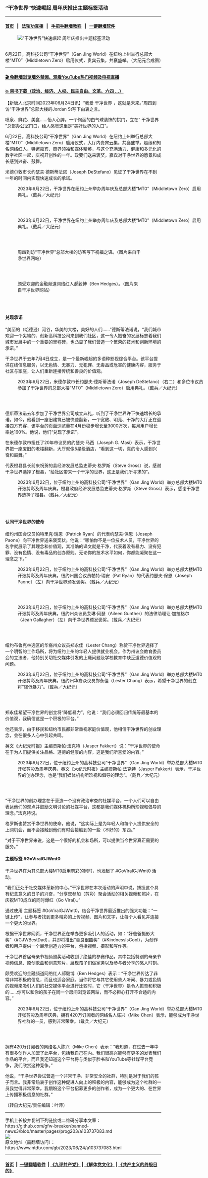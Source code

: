 ### “干净世界”快速崛起 周年庆推出主题标签活动
------------------------

#### [首页](https://github.com/gfw-breaker/banned-news3/blob/master/README.md) &nbsp;&nbsp;|&nbsp;&nbsp; [法轮功真相](https://github.com/begood0513/basic/blob/master/README.md)  &nbsp;&nbsp;|&nbsp;&nbsp; [手把手翻墙教程](https://github.com/gfw-breaker/guides/wiki)  &nbsp;&nbsp;|&nbsp;&nbsp; [一键翻墙软件](https://github.com/gfw-breaker/nogfw/blob/master/README.md)  



<div><div class="featured_image">
 <figure>
  <img alt="“干净世界”快速崛起 周年庆推出主题标签活动" src="https://i.ntdtv.com/assets/uploads/2023/06/id103737384-Gan-Jing-World-opening-2-crop-800x450.jpg"/>
 </figure><br/>
 <span class="caption">
  6月22日，高科技公司“干净世界”（Gan Jing World）在纽约上州举行总部大楼“MT0”（Middletown Zero）启用仪式，贵宾云集，共襄盛举。（大纪元合成图）
 </span>
</div>
</div><hr/>

#### [ 🎬  免翻墙浏览墙外禁闻、观看YouTube热门视频及电视直播](https://github.com/gfw-breaker/HelloWorld)

#### [ 💥  禁书下载（政治、经济、人权、民主自由、文革、六四 ...）](https://github.com/gfw-breaker/books/blob/master/README.md)

<div><div class="post_content" itemprop="articleBody">
 <p>
  【新唐人北京时间2023年06月24日讯】“我爱
  <ok href="https://www.ntdtv.com/gb/干净世界.htm">
   干净世界
  </ok>
  ，这就是未来。”周四到访“干净世界”总部大楼的Jordan St写下由衷之言。
 </p>
 <p>
  喷泉、鲜花、美食……怡人心脾，一个绚丽的由气球装饰的拱门，立在“
  <ok href="https://www.ntdtv.com/gb/干净世界.htm">
   干净世界
  </ok>
  ”总部办公室门口，给人感觉这里是“美好世界的入口”。
 </p>
 <p>
  6月22日，高科技公司“干净世界”（Gan Jing World）在纽约上州举行总部大楼“MT0”（Middletown Zero）启用仪式，大厅内贵宾云集，共襄盛举。超级和知名网络红人、特邀嘉宾、商界领袖和媒体精英，与这个充满活力、健康和多元化的数字社区一起，庆祝开创性的一年。政要们送来褒奖，嘉宾对干净世界的愿景和成长感到兴奋、鼓舞。
 </p>
 <p>
  米德尔敦市长约瑟夫‧德斯蒂法诺（Joseph DeStefano）见证了干净世界在不到一年的时间内实现快速成长的承诺。
 </p>
 <figure class="wp-caption aligncenter" id="attachment_103737385" style="width: 600px">
  <img alt="" class="size-medium wp-image-103737385" src="https://i.ntdtv.com/assets/uploads/2023/06/id103737385-001-600x400.jpg">
   <br/><figcaption class="wp-caption-text">
    2023年6月22日，干净世界在纽约上州举办周年庆及总部大楼“MT0”（Middletown Zero）启用典礼。（戴兵／大纪元）
   </figcaption><br/>
  </img>
 </figure><br/>
 <figure class="wp-caption aligncenter" id="attachment_103737386" style="width: 600px">
  <img alt="" class="size-medium wp-image-103737386" src="https://i.ntdtv.com/assets/uploads/2023/06/id103737386-002-600x400.jpg">
   <br/><figcaption class="wp-caption-text">
    2023年6月22日，干净世界在纽约上州举办周年庆及总部大楼“MT0”（Middletown Zero）启用典礼。（戴兵／大纪元）
   </figcaption><br/>
  </img>
 </figure><br/>
 <figure class="wp-caption aligncenter" id="attachment_103737389" style="width: 400px">
  <img alt="" class="size-full wp-image-103737389" src="https://i.ntdtv.com/assets/uploads/2023/06/id103737389-0031.jpg"/>
  <br/><figcaption class="wp-caption-text">
   周四到访“干净世界”总部大楼的访客写下祝福之语。（图片来自干净世界网站）
  </figcaption><br/>
 </figure><br/>
 <figure class="wp-caption aligncenter" id="attachment_103737390" style="width: 400px">
  <img alt="" class="size-full wp-image-103737390" src="https://i.ntdtv.com/assets/uploads/2023/06/id103737390-0041.jpg"/>
  <br/><figcaption class="wp-caption-text">
   颇受欢迎的金融频道网络红人郝毅博（Ben Hedges）。（图片来自干净世界网站）
  </figcaption><br/>
 </figure><br/>
 <h4>
  兑现承诺
 </h4>
 <p>
  “美丽的（哈德逊）河谷，华美的大楼，美好的人们……”德斯蒂法诺说，“我们城市欢迎一个尖端的、创新高科技公司来到我们社区，这一令人振奋的发展标志着我们城市发展中的一个重要的里程碑，也凸显了我们营造一个繁荣的技术和创新环境的承诺。”
 </p>
 <p>
  干净世界于去年7月4日成立，是一个最新崛起的多语种影视综合平台。该平台提供在线信息服务，以无色情、无暴力、无犯罪、无毒品或危害的健康内容，服务于社区与家庭，让人们重新连接传统和善良的价值观。
 </p>
 <figure class="wp-caption aligncenter" id="attachment_103737391" style="width: 600px">
  <img alt="" class="size-medium wp-image-103737391" src="https://i.ntdtv.com/assets/uploads/2023/06/id103737391-005-600x400.jpg"/>
  <br/><figcaption class="wp-caption-text">
   2023年6月22日，米德尔敦市长约瑟夫‧德斯蒂法诺（Joseph DeStefano）（右二）和多位市议员参加了干净世界的总部大楼“MT0”（Middletown Zero）启用典礼。（戴兵／大纪元）
  </figcaption><br/>
 </figure><br/>
 <p>
  德斯蒂法诺去年参加了干净世界公司成立典礼，听到了干净世界许下快速增长的承诺。如今，他看到一座旧建筑已被快速翻新，一个宽敞、明亮、干净的大厅正在迎接四方宾客，该平台的页面浏览量在4月份稳步增长至3000万次，每月用户增长率达160%。他说，他们“兑现了承诺”。
 </p>
 <p>
  在米德尔敦市担任了20年市议员的约瑟夫‧马西（Joseph G. Masi）表示，干净世界把一座废旧的老楼翻新，大厅就像5星级酒店，“看到这一切，真的令人感到兴奋和鼓舞。”
 </p>
 <p>
  代表橙县县长前来祝贺的县经济发展总监史蒂夫‧格罗斯（Steve Gross）说，感谢干净世界选择了橙县，“给社区带来一个干净的世界，这正是我们所寻求的”。
 </p>
 <figure class="wp-caption aligncenter" id="attachment_103737392" style="width: 600px">
  <img alt="" class="size-medium wp-image-103737392" src="https://i.ntdtv.com/assets/uploads/2023/06/id103737392-01-600x400.jpg"/>
  <br/><figcaption class="wp-caption-text">
   2023年6月22日，位于纽约上州的高科技公司“干净世界”（Gan Jing World）举办总部大楼MT0开张剪彩及周年庆典，橙县政府经济发展总监史蒂夫‧格罗斯（Steve Gross）表示，感谢干净世界选择了橙县。（戴兵／大纪元）
  </figcaption><br/>
 </figure><br/>
 <h4>
  认同干净世界的使命
 </h4>
 <p>
  纽约州国会议员帕特里克‧瑞恩（Patrick Ryan）的代表约瑟夫‧保恩（Joseph Paone）向干净世界送来褒奖状。他说：“哪怕你不是一位技术人员，干净世界的名字就展示了其理念和价值观，其准确的译文就是干净，代表着没有暴力、没有犯罪、没有色情、没有毒品的创办原则。无论你的技术水平如何，你都能凝聚在这一理念之下。”
 </p>
 <figure class="wp-caption aligncenter" id="attachment_103737393" style="width: 600px">
  <img alt="" class="size-medium wp-image-103737393" src="https://i.ntdtv.com/assets/uploads/2023/06/id103737393-02-600x400.jpg"/>
  <br/><figcaption class="wp-caption-text">
   2023年6月22日，位于纽约上州的高科技公司“干净世界”（Gan Jing World）举办总部大楼MT0开张剪彩及周年庆典，纽约州国会议员帕特‧瑞安（Pat Ryan）的代表约瑟夫‧保恩（Joseph Paone）（左）向干净世界颁发褒奖。（戴兵／大纪元）
  </figcaption><br/>
 </figure><br/>
 <figure class="wp-caption aligncenter" id="attachment_103737394" style="width: 600px">
  <img alt="" class="size-medium wp-image-103737394" src="https://i.ntdtv.com/assets/uploads/2023/06/id103737394-04-600x400.jpg"/>
  <br/><figcaption class="wp-caption-text">
   2023年6月22日，位于纽约上州的高科技公司“干净世界”（Gan Jing World）举办总部大楼MT0开张剪彩及周年庆典，纽约州众议员艾琳‧冈瑟（Aileen Gunther）的法律助理让‧加拉格尔（Jean Gallagher）（左）向干净世界颁发褒奖。（戴兵／大纪元）
  </figcaption><br/>
 </figure><br/>
 <p>
  纽约布鲁克林选区的华裔州众议员郑永佳（Lester Chang）称赞干净世界选择了一个明智的工作场所，将为纽约上州的年轻人提供就业机会。作为州议会教育委员会的立法者，他特别关切社交媒体引发的上瘾问题及学校教育中缺乏道德价值观的问题。
 </p>
 <figure class="wp-caption aligncenter" id="attachment_103737395" style="width: 600px">
  <img alt="" class="size-medium wp-image-103737395" src="https://i.ntdtv.com/assets/uploads/2023/06/id103737395-06-600x400.jpg"/>
  <br/><figcaption class="wp-caption-text">
   2023年6月22日，位于纽约上州的高科技公司“干净世界”（Gan Jing World）举办总部大楼MT0开张剪彩及周年庆典，纽约州华裔众议员郑永佳（Lester Chang）表示，希望干净世界的创立将“降低暴力”。（戴兵／大纪元）
  </figcaption><br/>
 </figure><br/>
 <p>
  郑永佳希望干净世界的创立将“降低暴力”。他说：“我们必须回归传统等最基本的价值观，我确信这是一个积极的平台。”
 </p>
 <p>
  他还表示，由于移民和纽约市民都非常重视家庭价值观，他相信干净世界的创业理念，会在很多人心中引起共鸣。
 </p>
 <p>
  英文《大纪元时报》主编贾斯帕‧法克特（Jasper Fakkert）说：“干净世界的使命在于为人们提供关注品格、道德的健康的内容，这是我们所喜爱的内容。”
 </p>
 <figure class="wp-caption aligncenter" id="attachment_103737396" style="width: 600px">
  <img alt="" class="size-medium wp-image-103737396" src="https://i.ntdtv.com/assets/uploads/2023/06/id103737396-07-600x400.jpg"/>
  <br/><figcaption class="wp-caption-text">
   2023年6月22日，位于纽约上州的高科技公司“干净世界”（Gan Jing World）举办总部大楼MT0开张剪彩及周年庆典，英文《大纪元时报》主编贾斯帕‧法克特（Jasper Fakkert）表示，干净世界的创办理念，也是“我们媒体机构所珍视和倡导的理念”。（戴兵／大纪元）
  </figcaption><br/>
 </figure><br/>
 <p>
  “干净世界的创办理念在于营造一个没有政治审查的社媒平台，一个人们可以自由表达他们的观点并鼓励文明讨论的社媒平台，这都是我们媒体机构所珍视和倡导的理念。”法克特说。
 </p>
 <p>
  格罗斯也赞赏干净世界的使命，他说，“这实际上是为年轻人和每个人提供安全的上网机会，而不会接触到他们有时会接触到的一些（不好的）东西。”
 </p>
 <p>
  “对于干净世界来说，这是一个很好的机会和场所，可以提供当今世界真正需要的服务。”
 </p>
 <h4>
  <ok href="https://www.ntdtv.com/gb/主题标签.htm">
   主题标签
  </ok>
  <ok href="https://www.ntdtv.com/gb/goviralgjwmt0.htm">
   #GoViralGJWmt0
  </ok>
 </h4>
 <p>
  干净世界在为其总部大楼MT0启用剪彩的同时，也发起了
  <ok href="https://www.ntdtv.com/gb/goviralgjwmt0.htm">
   #GoViralGJWmt0
  </ok>
  活动。
 </p>
 <p>
  “我们正处于社交媒体革新的中心。”干净世界在本次活动的声明中说，捕捉这个具有纪念意义的日子的兴奋，“分享您参加（剪彩）聚会活动的相关视频和照片，在庆祝MT0成立的同时爆红（Go Viral）。”
 </p>
 <p>
  通过使用
  <ok href="https://www.ntdtv.com/gb/主题标签.htm">
   主题标签
  </ok>
  #GoViralGJWmt0，结合干净世界最近推出的强大功能：“一键上传”，让参与者找到更多精彩的上传视频、图片和文字，让每个人看见并连接一个更大的世界。
 </p>
 <p>
  根据干净世界网页，干净世界正在举办更多吸引人的活动，如：“好爸爸摄影大奖”（#GJWBestDad），并即将推出“善良很酷奖”（#KindnessIsCool），为创作者和用户提供一个展示创造力的平台，包括视频、摄影和写作等。
 </p>
 <p>
  干净世界首届母亲节视频颁奖活动收到了绝佳的参赛作品，其中包括特别的母亲节视频信息、原创歌曲和创意短片，展现孩子们做家务以及参与者分享的感人时刻。
 </p>
 <p>
  颇受欢迎的金融频道网络红人郝毅博（Ben Hedges）表示：“干净世界传达了非常非常积极的信息，而且也适合家庭。当你将它与其它使用耸人听闻、暴力或色情的视频来吸引人们的社交媒体平台进行比较时，它（干净世界）是令人振奋和积极的……你可以和你的孩子在同一个房间浏览该网站，而不必担心打开不合适的内容。”
 </p>
 <figure class="wp-caption aligncenter" id="attachment_103737398" style="width: 600px">
  <img alt="" class="size-medium wp-image-103737398" src="https://i.ntdtv.com/assets/uploads/2023/06/id103737398-08-600x400.jpg"/>
  <br/><figcaption class="wp-caption-text">
   2023年6月22日，位于纽约上州的高科技公司“干净世界”（Gan Jing World）举办总部大楼MT0开张剪彩及周年庆典，拥有420万订阅者的网络名人陈兴（Mike Chen）表示，能够成为干净世界社群的一员，感到非常荣幸。（戴兵／大纪元）
  </figcaption><br/>
 </figure><br/>
 <p>
  拥有420万订阅者的网络名人陈兴（Mike Chen）表示：“我知道，在过去一年中有很多创作人加盟了此平台，包括我自己在内。我们很高兴能够有更多的发表我们作品的平台，而且我还知道这个平台将与类似于脸书和YouTube等社媒平台竞争，我们欣赏这种竞争。”
 </p>
 <p>
  他说，“干净世界尝试营造一个非常干净、非常安全的社群，特别是对于我们的孩子而言。我非常热衷于创作这种促进人向上的积极的内容，能够成为这个社群的一员我觉得非常荣幸。我期盼这个平台招募更多的创作者，成为一个更大的、在世界上传播积极信息的社群。”
 </p>
 <p>
  （转自大纪元/责任编辑：叶萍）
 </p>
 <div class="single_ad">
 </div>
</div>
</div>
<hr/>
手机上长按并复制下列链接或二维码分享本文章：<br/>
https://github.com/gfw-breaker/banned-news3/blob/master/pages/prog203/a103737083.md <br/>
<a href='https://github.com/gfw-breaker/banned-news3/blob/master/pages/prog203/a103737083.md'><img src='https://github.com/gfw-breaker/banned-news3/blob/master/pages/prog203/a103737083.md.png'/></a> <br/>
原文地址（需翻墙访问）：https://www.ntdtv.com/gb/2023/06/24/a103737083.html


------------------------
#### [首页](https://github.com/gfw-breaker/banned-news3/blob/master/README.md) &nbsp;|&nbsp; [一键翻墙软件](https://github.com/gfw-breaker/nogfw/blob/master/README.md) &nbsp;| [《九评共产党》](https://github.com/gfw-breaker/9ping.md/blob/master/README.md#九评之一评共产党是什么) | [《解体党文化》](https://github.com/gfw-breaker/jtdwh.md/blob/master/README.md) | [《共产主义的终极目的》](https://github.com/gfw-breaker/gczydzjmd.md/blob/master/README.md)


<img src='http://gfw-breaker.win/banned-news3/pages/prog203/a103737083.md' width='0px' height='0px'/>